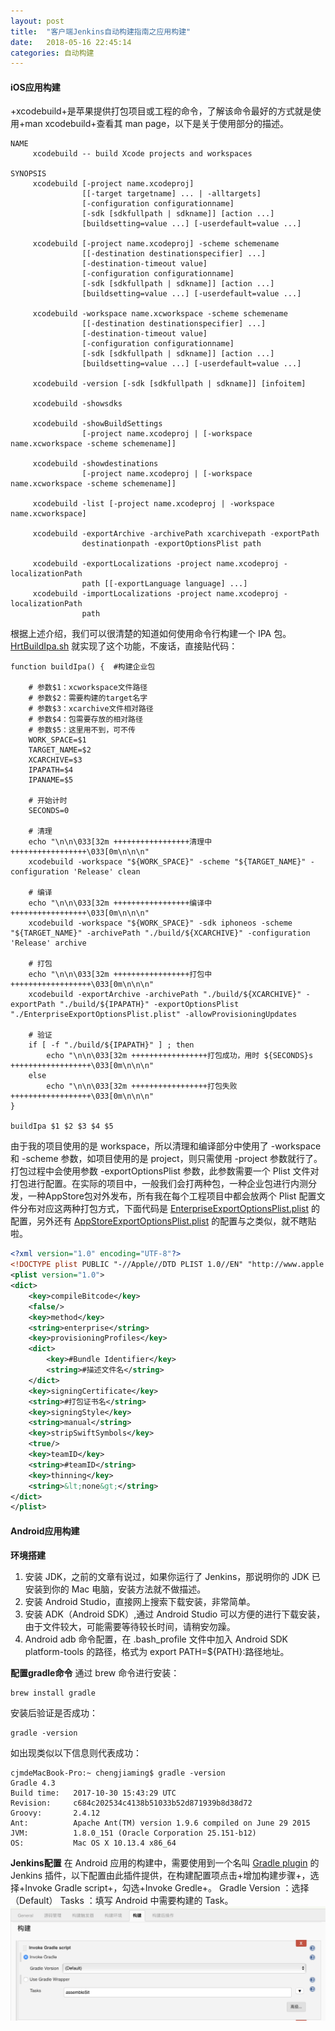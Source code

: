 ```yaml
---
layout: post
title:  "客户端Jenkins自动构建指南之应用构建"
date:   2018-05-16 22:45:14
categories: 自动构建
---
```


#### iOS应用构建

+xcodebuild+是苹果提供打包项目或工程的命令，了解该命令最好的方式就是使用+man xcodebuild+查看其 man page，以下是关于使用部分的描述。
```
NAME
     xcodebuild -- build Xcode projects and workspaces

SYNOPSIS
     xcodebuild [-project name.xcodeproj]
                [[-target targetname] ... | -alltargets]
                [-configuration configurationname]
                [-sdk [sdkfullpath | sdkname]] [action ...]
                [buildsetting=value ...] [-userdefault=value ...]

     xcodebuild [-project name.xcodeproj] -scheme schemename
                [[-destination destinationspecifier] ...]
                [-destination-timeout value]
                [-configuration configurationname]
                [-sdk [sdkfullpath | sdkname]] [action ...]
                [buildsetting=value ...] [-userdefault=value ...]

     xcodebuild -workspace name.xcworkspace -scheme schemename
                [[-destination destinationspecifier] ...]
                [-destination-timeout value]
                [-configuration configurationname]
                [-sdk [sdkfullpath | sdkname]] [action ...]
                [buildsetting=value ...] [-userdefault=value ...]

     xcodebuild -version [-sdk [sdkfullpath | sdkname]] [infoitem]

     xcodebuild -showsdks

     xcodebuild -showBuildSettings
                [-project name.xcodeproj | [-workspace name.xcworkspace -scheme schemename]]

     xcodebuild -showdestinations
                [-project name.xcodeproj | [-workspace name.xcworkspace -scheme schemename]]

     xcodebuild -list [-project name.xcodeproj | -workspace name.xcworkspace]

     xcodebuild -exportArchive -archivePath xcarchivepath -exportPath
                destinationpath -exportOptionsPlist path

     xcodebuild -exportLocalizations -project name.xcodeproj -localizationPath
                path [[-exportLanguage language] ...]
     xcodebuild -importLocalizations -project name.xcodeproj -localizationPath
                path
```
根据上述介绍，我们可以很清楚的知道如何使用命令行构建一个 IPA 包。[HrtBuildIpa.sh](https://github.com/whihail/AutoArchive/blob/master/HrtBuildIpa.sh) 就实现了这个功能，不废话，直接贴代码：
``` Shell
function buildIpa() {  #构建企业包

    # 参数$1：xcworkspace文件路径
    # 参数$2：需要构建的target名字
    # 参数$3：xcarchive文件相对路径
    # 参数$4：包需要存放的相对路径
    # 参数$5：这里用不到，可不传
    WORK_SPACE=$1
    TARGET_NAME=$2
    XCARCHIVE=$3
    IPAPATH=$4
    IPANAME=$5

    # 开始计时
    SECONDS=0

    # 清理
    echo "\n\n\033[32m +++++++++++++++++清理中+++++++++++++++++\033[0m\n\n\n"
    xcodebuild -workspace "${WORK_SPACE}" -scheme "${TARGET_NAME}" -configuration 'Release' clean

    # 编译
    echo "\n\n\033[32m +++++++++++++++++编译中+++++++++++++++++\033[0m\n\n\n"
    xcodebuild -workspace "${WORK_SPACE}" -sdk iphoneos -scheme "${TARGET_NAME}" -archivePath "./build/${XCARCHIVE}" -configuration 'Release' archive

    # 打包
    echo "\n\n\033[32m +++++++++++++++++打包中++++++++++++++++++\033[0m\n\n\n"
    xcodebuild -exportArchive -archivePath "./build/${XCARCHIVE}" -exportPath "./build/${IPAPATH}" -exportOptionsPlist "./EnterpriseExportOptionsPlist.plist" -allowProvisioningUpdates

    # 验证
    if [ -f "./build/${IPAPATH}" ] ; then
    	echo "\n\n\033[32m +++++++++++++++++打包成功，用时 ${SECONDS}s ++++++++++++++++++\033[0m\n\n\n"
    else
    	echo "\n\n\033[32m +++++++++++++++++打包失败++++++++++++++++++\033[0m\n\n\n"
}

buildIpa $1 $2 $3 $4 $5
```
由于我的项目使用的是 workspace，所以清理和编译部分中使用了 -workspace 和 -scheme 参数，如项目使用的是 project，则只需使用 -project 参数就行了。
打包过程中会使用参数 -exportOptionsPlist 参数，此参数需要一个 Plist 文件对打包进行配置。在实际的项目中，一般我们会打两种包，一种企业包进行内测分发，一种AppStore包对外发布，所有我在每个工程项目中都会放两个 Plist 配置文件分布对应这两种打包方式，下面代码是 [EnterpriseExportOptionsPlist.plist](https://github.com/whihail/AutoArchive/blob/master/EnterpriseExportOptionsPlist.plist) 的配置，另外还有 [AppStoreExportOptionsPlist.plist](https://github.com/whihail/AutoArchive/blob/master/AppStoreExportOptionsPlist.plist) 的配置与之类似，就不瞎贴啦。

```XML 
<?xml version="1.0" encoding="UTF-8"?>
<!DOCTYPE plist PUBLIC "-//Apple//DTD PLIST 1.0//EN" "http://www.apple.com/DTDs/PropertyList-1.0.dtd">
<plist version="1.0">
<dict>
	<key>compileBitcode</key>
	<false/>
	<key>method</key>
	<string>enterprise</string>
	<key>provisioningProfiles</key>
	<dict>
		<key>#Bundle Identifier</key>
		<string>#描述文件名</string>
	</dict>
	<key>signingCertificate</key>
	<string>#打包证书名</string>
	<key>signingStyle</key>
	<string>manual</string>
	<key>stripSwiftSymbols</key>
	<true/>
	<key>teamID</key>
	<string>#teamID</string>
	<key>thinning</key>
	<string>&lt;none&gt;</string>
</dict>
</plist>
```

#### Android应用构建

**环境搭建**
1. 安装 JDK，之前的文章有说过，如果你运行了 Jenkins，那说明你的 JDK 已安装到你的 Mac 电脑，安装方法就不做描述。
2. 安装 Android Studio，直接网上搜索下载安装，非常简单。
3. 安装 ADK（Android SDK）,通过 Android Studio 可以方便的进行下载安装，由于文件较大，可能需要等待较长时间，请稍安勿躁。
4. Android adb 命令配置，在 .bash_profile 文件中加入 Android SDK platform-tools 的路径，格式为 export PATH=${PATH}:路径地址。

**配置gradle命令**
通过 brew 命令进行安装：
```
brew install gradle
```
安装后验证是否成功：
```
gradle -version
```
如出现类似以下信息则代表成功：
```
cjmdeMacBook-Pro:~ chengjiaming$ gradle -version
Gradle 4.3
Build time:   2017-10-30 15:43:29 UTC
Revision:     c684c202534c4138b51033b52d871939b8d38d72
Groovy:       2.4.12
Ant:          Apache Ant(TM) version 1.9.6 compiled on June 29 2015
JVM:          1.8.0_151 (Oracle Corporation 25.151-b12)
OS:           Mac OS X 10.13.4 x86_64
```
**Jenkins配置**
在 Android 应用的构建中，需要使用到一个名叫 [Gradle plugin](https://wiki.jenkins.io/display/JENKINS/Gradle+Plugin) 的 Jenkins 插件，以下配置由此插件提供，在构建配置项点击+增加构建步骤+，选择+Invoke Gradle script+，勾选+Invoke Gredle+。
Gradle Version ：选择（Default）
Tasks ：填写 Android 中需要构建的 Task。
![](attach-28.png)